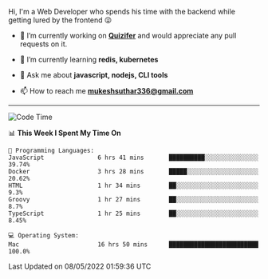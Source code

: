 Hi, I'm a Web Developer who spends his time with the backend while getting lured by the frontend 😜

- 🔭 I’m currently working on **[Quizifer](https://github.com/SutharMukesh/Quizifer/)** and would appreciate any pull requests on it.

- 🌱 I’m currently learning **redis, kubernetes**

- 💬 Ask me about **javascript, nodejs, CLI tools**

- 📫 How to reach me **mukeshsuthar336@gmail.com**

---
<!--START_SECTION:waka-->
![Code Time](http://img.shields.io/badge/Code%20Time-0-blue)

📊 **This Week I Spent My Time On** 

```text
💬 Programming Languages: 
JavaScript               6 hrs 41 mins       ██████████░░░░░░░░░░░░░░░   39.74% 
Docker                   3 hrs 28 mins       █████░░░░░░░░░░░░░░░░░░░░   20.62% 
HTML                     1 hr 34 mins        ██░░░░░░░░░░░░░░░░░░░░░░░   9.3% 
Groovy                   1 hr 27 mins        ██░░░░░░░░░░░░░░░░░░░░░░░   8.7% 
TypeScript               1 hr 25 mins        ██░░░░░░░░░░░░░░░░░░░░░░░   8.45%

💻 Operating System: 
Mac                      16 hrs 50 mins      █████████████████████████   100.0%

```


 Last Updated on 08/05/2022 01:59:36 UTC
<!--END_SECTION:waka-->
